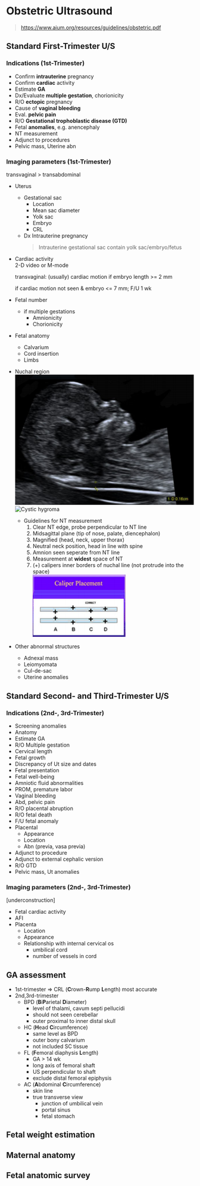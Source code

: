 # Obstetric Ultrasound

> <https://www.aium.org/resources/guidelines/obstetric.pdf>

## Standard First-Trimester U/S

### Indications (1st-Trimester)

- Confirm **intrauterine** pregnancy
- Confirm **cardiac** activity
- Estimate **GA**
- Dx/Evaluate **multiple gestation**, chorionicity
- R/O **ectopic** pregnancy
- Cause of **vaginal bleeding**
- Eval. **pelvic pain**
- R/O **Gestational trophoblastic disease (GTD)**
- Fetal **anomalies**, e.g. anencephaly
- NT measurement
- Adjunct to procedures
- Pelvic mass, Uterine abn

### Imaging parameters (1st-Trimester)

transvaginal > transabdominal

- Uterus
  - Gestational sac
    - Location
    - Mean sac diameter
    - Yolk sac
    - Embryo
    - CRL
  - Dx Intrauterine pregnancy
    > Intrauterine gestational sac contain yolk sac/embryo/fetus
- Cardiac activity  
  2-D video or M-mode

  transvaginal: (usually) cardiac motion if embryo length >= 2 mm

  if cardiac motion not seen & embryo <= 7 mm; F/U 1 wk
- Fetal number
  - if multiple gestations
    - Amnionicity
    - Chorionicity
- Fetal anatomy
  - Calvarium
  - Cord insertion
  - Limbs
- Nuchal region  
  ![NT measurement](images/NT-measurement.png)
  ![Cystic hygroma](https://www.researchgate.net/profile/Hueseyin_Oezcan2/publication/321829435/figure/fig2/AS:623947355807757@1525772050982/Ultrasound-image-of-a-septated-cystic-hygroma-which-demonstrates-the-mid-sagittal.png)
  - Guidelines for NT measurement
    1. Clear NT edge, probe perpendicular to NT line
    2. Midsagittal plane (tip of nose, palate, diencephalon)
    3. Magnified (head, neck, upper thorax)
    4. Neutral neck position, head in line with spine
    5. Amnion seen seperate from NT line
    6. Measurement at **widest** space of NT
    7. (+) calipers inner borders of nuchal line (not protrude into the space)  
      ![Caliper placement](images/NT-caliper.png)
- Other abnormal structures
  - Adnexal mass
  - Leiomyomata
  - Cul-de-sac
  - Uterine anomalies

## Standard Second- and Third-Trimester U/S

### Indications (2nd-, 3rd-Trimester)

- Screening anomalies
- Anatomy
- Estimate GA
- R/O Multiple gestation
- Cervical length
- Fetal growth
- Discrepancy of Ut size and dates
- Fetal presentation
- Fetal well-being
- Amniotic fluid abnormalities
- PROM, premature labor
- Vaginal bleeding
- Abd, pelvic pain
- R/O placental abruption
- R/O fetal death
- F/U fetal anomaly
- Placental
  - Appearance
  - Location
  - Abn (previa, vasa previa)
- Adjunct to procedure
- Adjunct to external cephalic version
- R/O GTD
- Pelvic mass, Ut anomalies

### Imaging parameters (2nd-, 3rd-Trimester)

[underconstruction]

- Fetal cardiac activity
- AFI
- Placenta
  - Location
  - Appearance
  - Relationship with internal cervical os
    - umbilical cord
    - number of vessels in cord

## GA assessment

- 1st-trimester => CRL (**C**rown-**R**ump **L**ength) most accurate
- 2nd,3rd-trimester
  - BPD (**B**i**P**arietal **D**iameter)
    - level of thalami, cavum septi pellucidi
    - should not seen cerebellar
    - outer proximal to inner distal skull
  - HC (**H**ead **C**ircumference)
    - same level as BPD
    - outer bony calvarium
    - not included SC tissue
  - FL (**F**emoral diaphysis **L**ength)
    - GA > 14 wk
    - long axis of femoral shaft
    - US perpendicular to shaft
    - exclude distal femoral epiphysis
  - AC (**A**bdominal **C**ircumference)
    - skin line
    - true transverse view
      - junction of umbilical vein
      - portal sinus
      - fetal stomach

## Fetal weight estimation

## Maternal anatomy

## Fetal anatomic survey

